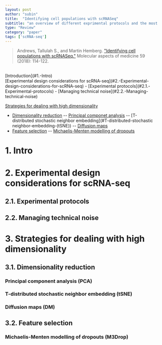 ```yaml
---
layout: post
author: "subin"
title:  "Identifying cell populations with scRNASeq"
subtitle: "an overview of different exprimental protocols and the most popular methods for facilitating the computational analysis."
type: "Review"
category: "paper"
tags: ['scRNA-seq']
---
```

> Andrews, Tallulah S., and Martin Hemberg. ["Identifying cell populations with scRNASeq."](https://doi.org/10.1016/j.mam.2017.07.002) Molecular aspects of medicine 59 (2018): 114-122.

<br/>
[Introduction](#1.-Intro)<br/>
[Experimental design considerations for scRNA-seq](#2.-Experimental-design-considerations-for-scRNA-seq)
- [Experimental protocols](#2.1.-Experimental-protocols)
- [Managing technical noise](#2.2.-Managing-technical-noise)

[Strategies for dealing with high dimensionality](#3.-Strategies-for-dealing-with-high-dimensionality)
- [Dimensionality reduction](#3.1.-Dimensionality-reduction)
-- [Principal componet analysis](#Principal-component-analysis-(PCA))
-- [T-distributed stochastic neighbor embedding](#T-distributed-stochastic neighbor-embedding-(tSNE))
-- [Diffusion maps](#Diffusion-maps-(DM))
- [Feature selection](#3.2.-Feature-selection)
-- [Michaelis-Menten modelling of dropouts](#Michaelis-Menten-modelling-of-dropouts-(M3Drop))





















# 1. Intro
# 2. Experimental design considerations for scRNA-seq
## 2.1. Experimental protocols
## 2.2. Managing technical noise
# 3. Strategies for dealing with high dimensionality
## 3.1. Dimensionality reduction
### Principal component analysis (PCA) 
### T-distributed stochastic neighbor embedding (tSNE)
### Diffusion maps (DM)
## 3.2. Feature selection
### Michaelis-Menten modelling of dropouts (M3Drop)

